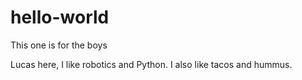 # hello-world
This one is for the boys

Lucas here, I like robotics and Python.  I also like tacos and hummus.
